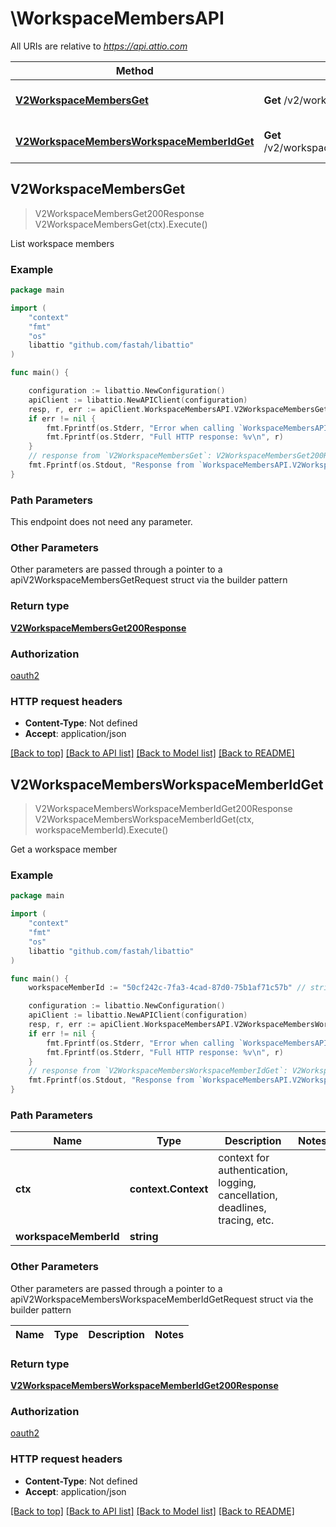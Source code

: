 # \WorkspaceMembersAPI

All URIs are relative to *https://api.attio.com*

Method | HTTP request | Description
------------- | ------------- | -------------
[**V2WorkspaceMembersGet**](WorkspaceMembersAPI.md#V2WorkspaceMembersGet) | **Get** /v2/workspace_members | List workspace members
[**V2WorkspaceMembersWorkspaceMemberIdGet**](WorkspaceMembersAPI.md#V2WorkspaceMembersWorkspaceMemberIdGet) | **Get** /v2/workspace_members/{workspace_member_id} | Get a workspace member



## V2WorkspaceMembersGet

> V2WorkspaceMembersGet200Response V2WorkspaceMembersGet(ctx).Execute()

List workspace members



### Example

```go
package main

import (
	"context"
	"fmt"
	"os"
	libattio "github.com/fastah/libattio"
)

func main() {

	configuration := libattio.NewConfiguration()
	apiClient := libattio.NewAPIClient(configuration)
	resp, r, err := apiClient.WorkspaceMembersAPI.V2WorkspaceMembersGet(context.Background()).Execute()
	if err != nil {
		fmt.Fprintf(os.Stderr, "Error when calling `WorkspaceMembersAPI.V2WorkspaceMembersGet``: %v\n", err)
		fmt.Fprintf(os.Stderr, "Full HTTP response: %v\n", r)
	}
	// response from `V2WorkspaceMembersGet`: V2WorkspaceMembersGet200Response
	fmt.Fprintf(os.Stdout, "Response from `WorkspaceMembersAPI.V2WorkspaceMembersGet`: %v\n", resp)
}
```

### Path Parameters

This endpoint does not need any parameter.

### Other Parameters

Other parameters are passed through a pointer to a apiV2WorkspaceMembersGetRequest struct via the builder pattern


### Return type

[**V2WorkspaceMembersGet200Response**](V2WorkspaceMembersGet200Response.md)

### Authorization

[oauth2](../README.md#oauth2)

### HTTP request headers

- **Content-Type**: Not defined
- **Accept**: application/json

[[Back to top]](#) [[Back to API list]](../README.md#documentation-for-api-endpoints)
[[Back to Model list]](../README.md#documentation-for-models)
[[Back to README]](../README.md)


## V2WorkspaceMembersWorkspaceMemberIdGet

> V2WorkspaceMembersWorkspaceMemberIdGet200Response V2WorkspaceMembersWorkspaceMemberIdGet(ctx, workspaceMemberId).Execute()

Get a workspace member



### Example

```go
package main

import (
	"context"
	"fmt"
	"os"
	libattio "github.com/fastah/libattio"
)

func main() {
	workspaceMemberId := "50cf242c-7fa3-4cad-87d0-75b1af71c57b" // string | 

	configuration := libattio.NewConfiguration()
	apiClient := libattio.NewAPIClient(configuration)
	resp, r, err := apiClient.WorkspaceMembersAPI.V2WorkspaceMembersWorkspaceMemberIdGet(context.Background(), workspaceMemberId).Execute()
	if err != nil {
		fmt.Fprintf(os.Stderr, "Error when calling `WorkspaceMembersAPI.V2WorkspaceMembersWorkspaceMemberIdGet``: %v\n", err)
		fmt.Fprintf(os.Stderr, "Full HTTP response: %v\n", r)
	}
	// response from `V2WorkspaceMembersWorkspaceMemberIdGet`: V2WorkspaceMembersWorkspaceMemberIdGet200Response
	fmt.Fprintf(os.Stdout, "Response from `WorkspaceMembersAPI.V2WorkspaceMembersWorkspaceMemberIdGet`: %v\n", resp)
}
```

### Path Parameters


Name | Type | Description  | Notes
------------- | ------------- | ------------- | -------------
**ctx** | **context.Context** | context for authentication, logging, cancellation, deadlines, tracing, etc.
**workspaceMemberId** | **string** |  | 

### Other Parameters

Other parameters are passed through a pointer to a apiV2WorkspaceMembersWorkspaceMemberIdGetRequest struct via the builder pattern


Name | Type | Description  | Notes
------------- | ------------- | ------------- | -------------


### Return type

[**V2WorkspaceMembersWorkspaceMemberIdGet200Response**](V2WorkspaceMembersWorkspaceMemberIdGet200Response.md)

### Authorization

[oauth2](../README.md#oauth2)

### HTTP request headers

- **Content-Type**: Not defined
- **Accept**: application/json

[[Back to top]](#) [[Back to API list]](../README.md#documentation-for-api-endpoints)
[[Back to Model list]](../README.md#documentation-for-models)
[[Back to README]](../README.md)

